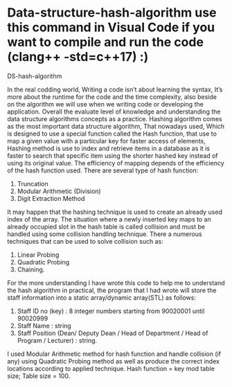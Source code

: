 # Data-structure-hash-algorithm use this command in Visual Code if you want to compile and run the code (clang++ -std=c++17) :)
DS-hash-algorithm

In the real codding world, Writing a code isn’t about learning the syntax, It’s more  about the runtime for  the code and the time complexity, also beside on 
the algorithm we will use when we writing code or developing the application. Overall the evaluate level of knowledge and understanding the data structure 
algorithms concepts as a practice. Hashing algorithm comes as the most important data structure algorithm, That nowadays used, Which is designed to use a 
special function called the Hash function, that use to map a given value with a particular key for faster access of elements, Hashing method is use to index 
and retrieve items in a database as it is faster to search that specific item using the shorter hashed key instead of using its original value. The efficiency 
of mapping depends of the efficiency of the hash function used. 
There are several type of hash function: 
1.	Truncation
2.	Modular Arithmetic (Division)
3.	Digit Extraction Method

It may happen that the hashing technique is used to create an already used index of the array.  The situation where a newly inserted key maps to an already 
occupied slot in the hash table is called collision and must be handled using some collision handling technique. There a numerous techniques that can be 
used to solve collision such as:
1.	Linear Probing
2.	Quadratic Probing
3.	Chaining.

For the more understanding I have wrote this code to help me to understand the hash algorithm  in practical, the program that I had wrote  will store the staff 
information into a static array/dynamic array(STL) as follows:

1.	Staff ID no (key) : 8 integer numbers starting from 90020001 until 90020999
2.	Staff Name : string
3.	Staff Position (Dean/ Deputy Dean / Head of Department / Head of Program / Lecturer) : string. 

I used Modular Arithmetic method for hash function and handle collision (if any) using Quadratic Probing method as well as produce the correct index locations 
according to applied technique.
Hash function = key mod table size; Table size = 100.
